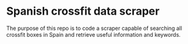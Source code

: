 # Spanish crossfit data scraper

The purpose of this repo is to code a scraper capable of searching all crossfit boxes in Spain and retrieve useful information and keywords.
